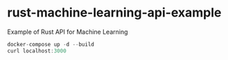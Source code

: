 # rust-machine-learning-api-example
Example of Rust API for Machine Learning


```rust
docker-compose up -d --build
curl localhost:3000
```
